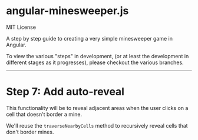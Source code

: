 angular-minesweeper.js
===========================

MIT License

A step by step guide to creating a very simple minesweeper game in Angular.

To view the various "steps" in development, (or at least the development in different stages as it progresses), please
checkout the various branches.

----

# Step 7: Add auto-reveal

This functionality will be to reveal adjacent areas when the user clicks on a cell that doesn't border a mine.

We'll reuse the `traverseNearbyCells` method to recursively reveal cells that don't border mines.